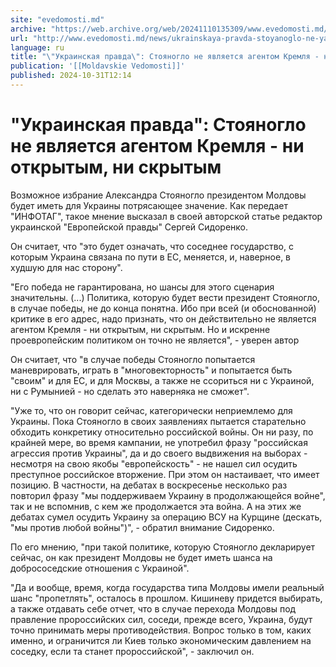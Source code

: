 ```yaml
---
site: "evedomosti.md"
archive: "https://web.archive.org/web/20241110135309/www.evedomosti.md/news/ukrainskaya-pravda-stoyanoglo-ne-yavlyaetsya-agentom-kremlya"
url: "http://www.evedomosti.md/news/ukrainskaya-pravda-stoyanoglo-ne-yavlyaetsya-agentom-kremlya"
language: ru
title: "\"Украинская правда\": Стояногло не является агентом Кремля - ни открытым, ни скрытым"
publication: '[[Moldavskie Vedomosti]]'
published: 2024-10-31T12:14
---
```


# "Украинская правда": Стояногло не является агентом Кремля - ни открытым, ни скрытым

Возможное избрание Александра Стояногло президентом Молдовы будет иметь для Украины потрясающее значение. Как передает "ИНФОТАГ", такое мнение высказал в своей авторской статье редактор украинской "Европейской правды" Сергей Сидоренко.

Он считает, что "это будет означать, что соседнее государство, с которым Украина связана по пути в ЕС, меняется, и, наверное, в худшую для нас сторону".

"Его победа не гарантирована, но шансы для этого сценария значительны. (...) Политика, которую будет вести президент Стояногло, в случае победы, не до конца понятна. Ибо при всей (и обоснованной) критике в его адрес, надо признать, что он действительно не является агентом Кремля - ни открытым, ни скрытым. Но и искренне проевропейским политиком он точно не является", - уверен автор

Он считает, что "в случае победы Стояногло попытается маневрировать, играть в "многовекторность" и попытается быть "своим" и для ЕС, и для Москвы, а также не ссориться ни с Украиной, ни с Румынией - но сделать это наверняка не сможет".

"Уже то, что он говорит сейчас, категорически неприемлемо для Украины. Пока Стояногло в своих заявлениях пытается старательно обходить конкретику относительно российской войны. Он ни разу, по крайней мере, во время кампании, не употребил фразу "российская агрессия против Украины", да и до своего выдвижения на выборах - несмотря на свою якобы "европейскость" - не нашел сил осудить преступное российское вторжение. При этом он настаивает, что имеет позицию. В частности, на дебатах в воскресенье несколько раз повторил фразу "мы поддерживаем Украину в продолжающейся войне", так и не вспомнив, с кем же продолжается эта война. А на этих же дебатах сумел осудить Украину за операцию ВСУ на Курщине (дескать, "мы против любой войны")", - обратил внимание Сидоренко.

По его мнению, "при такой политике, которую Стояногло декларирует сейчас, он как президент Молдовы не будет иметь шанса на добрососедские отношения с Украиной".

"Да и вообще, время, когда государства типа Молдовы имели реальный шанс "пропетлять", осталось в прошлом. Кишиневу придется выбирать, а также отдавать себе отчет, что в случае перехода Молдовы под правление пророссийских сил, соседи, прежде всего, Украина, будут точно принимать меры противодействия. Вопрос только в том, каких именно, и ограничится ли Киев только экономическим давлением на соседку, если та станет пророссийской", - заключил он.